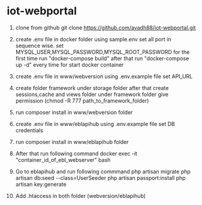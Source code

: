 # iot-webportal

1) clone from github
    git clone https://github.com/avadh88/iot-webportal.git

2) create .env file in docker folder using sample.env set all port in sequence wise.
    set MYSQL_USER,MYSQL_PASSWORD,MYSQL_ROOT_PASSWORD
    for the first time run "docker-compose build" after that run "docker-compose up -d" every time for start docker container

3) create .env file in www/webversion using .env.example file
    set API_URL

4) create folder framework under storage folder after that create sessions,cache and views folder under framework folder give permission
   (chmod -R 777 path_to_framework_folder)

5) run composer install in www/webversion folder

6) create .env file in www/eblapihub using .env.example file
    set DB credentials

7) run composer install in www/eblapihub folder

8) After that run following command 
    docker exec -it "container_id_of_ebl_webserver" bash

9) Go to eblapihub and run following commmand
    php artisan migrate
    php artisan db:seed --class=UserSeeder
    php artisan passport:install
    php artisan key:generate

10) Add .htaccess in both folder (webversion/eblapihub)